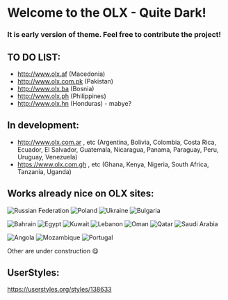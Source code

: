 # Welcome to the OLX - Quite Dark!

### It is early version of theme. Feel free to contribute the project!

## TO DO LIST:

* http://www.olx.af (Macedonia)
* http://www.olx.com.pk (Pakistan)
* http://www.olx.ba (Bosnia)
* http://www.olx.ph (Philippines)
* http://www.olx.hn (Honduras) - mabye?

## In development:
* http://www.olx.com.ar , etc (Argentina, Bolivia, Colombia, Costa Rica, Ecuador, El Salvador, Guatemala, Nicaragua, Panama, Paraguay, Peru, Uruguay, Venezuela)
* https://www.olx.com.gh , etc (Ghana, Kenya, Nigeria, South Africa, Tanzania, Uganda)

## Works already nice on OLX sites:
![Russian Federation](https://raw.githubusercontent.com/stevenrskelton/flag-icon/master/png/16/country-4x3/ru.png "Russian Federation OLX.ro")
![Poland](https://raw.githubusercontent.com/stevenrskelton/flag-icon/master/png/16/country-4x3/pl.png "Poland OLX.pl")
![Ukraine](https://raw.githubusercontent.com/stevenrskelton/flag-icon/master/png/16/country-4x3/ua.png "Ukraine OLX.ua")
![Bulgaria](https://raw.githubusercontent.com/stevenrskelton/flag-icon/master/png/16/country-4x3/bg.png "Bulgaria OLX.bg")

![Bahrain](https://raw.githubusercontent.com/stevenrskelton/flag-icon/master/png/16/country-4x3/bh.png "Bahrain OLX.com.bh")
![Egypt](https://raw.githubusercontent.com/stevenrskelton/flag-icon/master/png/16/country-4x3/eg.png "Egypt OLX.com.eg")
![Kuwait](https://raw.githubusercontent.com/stevenrskelton/flag-icon/master/png/16/country-4x3/kw.png "Kuwait OLX.com.kw")
![Lebanon](https://raw.githubusercontent.com/stevenrskelton/flag-icon/master/png/16/country-4x3/li.png "Lebanon OLXliban.com")
![Oman](https://raw.githubusercontent.com/stevenrskelton/flag-icon/master/png/16/country-4x3/om.png "Oman OLX.com.om")
![Qatar](https://raw.githubusercontent.com/stevenrskelton/flag-icon/master/png/16/country-4x3/qa.png "Qatar OLX.qa")
![Saudi Arabia](https://raw.githubusercontent.com/stevenrskelton/flag-icon/master/png/16/country-4x3/sa.png "Saudi Arabia OLX.sa.com")

![Angola](https://raw.githubusercontent.com/stevenrskelton/flag-icon/master/png/16/country-4x3/ao.png "Angola OLX.co.ao")
![Mozambique](https://raw.githubusercontent.com/stevenrskelton/flag-icon/master/png/16/country-4x3/mz.png "Mozambique OLX.co.mz")
![Portugal](https://raw.githubusercontent.com/stevenrskelton/flag-icon/master/png/16/country-4x3/pt.png "Portugal OLX.pt")

Other are under construction :yum:

## UserStyles:
https://userstyles.org/styles/138633
